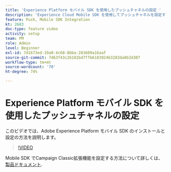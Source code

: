 ```yaml
---
title: 'Experience Platform モバイル SDK を使用したプッシュチャネルの設定 '
description: 'Experience Cloud Mobile SDK を使用してプッシュチャネルを設定する方法を説明します。 '
feature: Push, Mobile SDK Integration
kt: 2683
doc-type: feature video
activity: setup
team: PM
role: Admin
level: Beginner
exl-id: 7d1673ed-19a0-4c68-8bba-281609a16aaf
source-git-commit: 7d63f43c26182bd7ffb618392463283da0b3d307
workflow-type: tm+mt
source-wordcount: '70'
ht-degree: 74%

---
```


# Experience Platform モバイル SDK を使用したプッシュチャネルの設定

このビデオでは、Adobe Experience Platform モバイル SDK のインストールと設定の方法を説明します。

>[!VIDEO](https://video.tv.adobe.com/v/27699?quality=12)

Mobile SDK でCampaign Classic拡張機能を設定する方法について詳しくは、 [製品ドキュメント](https://aep-sdks.gitbook.io/docs/using-mobile-extensions/adobe-campaignclassic).
